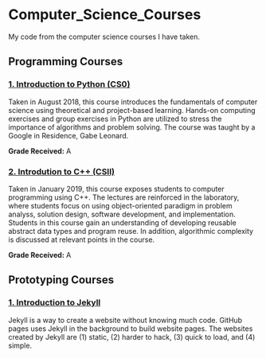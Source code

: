 # Computer_Science_Courses
My code from the computer science courses I have taken. 

## Programming Courses
### [1. Introduction to Python (CS0)](https://github.com/VictoriaNguyenMD/Computer_Science_Courses/tree/master/Howard_University/intro_to_python)
Taken in August 2018, this course introduces the fundamentals of computer science using theoretical and project-based learning. Hands-on computing exercises and group exercises in Python are utilized to stress the importance of algorithms and problem solving. The course was taught by a Google in Residence, Gabe Leonard.

**Grade Received:** A

### [2. Introdution to C++ (CSII)](https://github.com/VictoriaNguyenMD/Computer_Science_Courses/tree/master/Howard_University/intro_to_c%2B%2B/CSII)
Taken in January 2019, this course exposes students to computer programming using C++. The lectures are reinforced in the laboratory, where students focus on using object-oriented paradigm in problem analyss, solution design, software development, and implementation. Students in this course gain an understanding of developing reusable abstract data types and program reuse. In addition, algorithmic complexity is discussed at relevant points in the course.

**Grade Received:** A

## Prototyping Courses
### [1. Introduction to Jekyll](https://github.com/VictoriaNguyenMD/Computer_Science_Courses/tree/master/Online_Courses/Intro_to_Jekyll)
Jekyll is a way to create a website without knowing much code. GitHub pages uses Jekyll in the background to build website pages. The websites created by Jekyll are (1) static, (2) harder to hack, (3) quick to load, and (4) simple.
